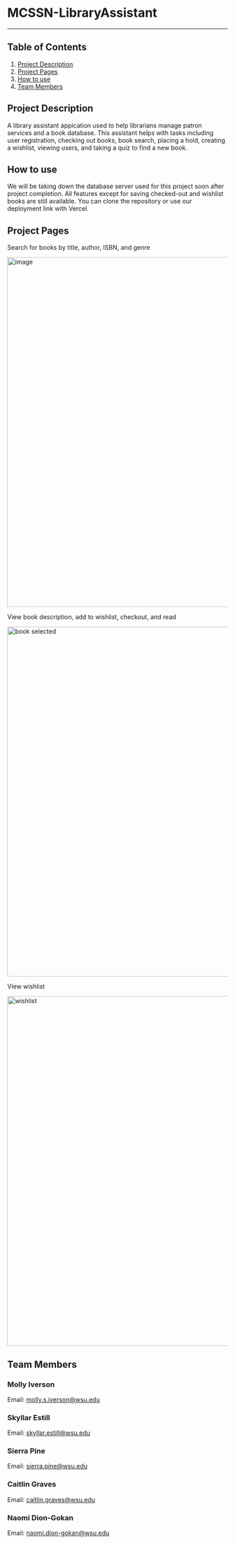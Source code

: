 # MCSSN-LibraryAssistant

***

## Table of Contents
1. [Project Description](#project-description)
2. [Project Pages](#project-pages)
3. [How to use](#how-to-use)
4. [Team Members](#team-members)

## Project Description
A library assistant appication used to help librarians manage patron services and a book database. This assistant helps with tasks including user registration, checking out books, book search, placing a hold, creating a wishlist, viewing users, and taking a quiz to find a new book. 

## How to use
We will be taking down the database server used for this project soon after project completion. All features except for saving checked-out and wishlist books are still available. You can clone the repository or use our deployment link with Vercel.

## Project Pages
Search for books by title, author, ISBN, and genre

<img width="800" alt="image" src="https://user-images.githubusercontent.com/113158597/236047731-894a4c23-435e-4bdc-be33-4fcbd26a83d5.png">

View book description, add to wishlist, checkout, and read

<img width="800" alt="book selected" src="https://user-images.githubusercontent.com/113158597/236047567-14f6cc1d-da89-4fa0-979f-670a10c78d02.png">


View wishlist

<img width="800" alt="wishlist" src="https://user-images.githubusercontent.com/113158597/236047251-cc833f0b-a065-4a8d-aeb9-c31915631238.png">


## Team Members
### Molly Iverson
Email: molly.s.iverson@wsu.edu 

### Skyllar Estill 
Email: skyllar.estill@wsu.edu

### Sierra Pine
Email: sierra.pine@wsu.edu 

### Caitlin Graves
Email: caitlin.graves@wsu.edu 

### Naomi Dion-Gokan
Email: naomi.dion-gokan@wsu.edu
